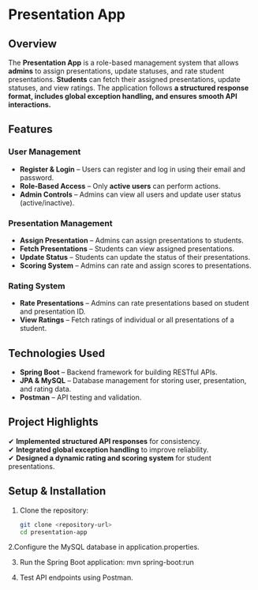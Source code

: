# Presentation App  

## Overview  
The **Presentation App** is a role-based management system that allows **admins** to assign presentations, update statuses, and rate student presentations. **Students** can fetch their assigned presentations, update statuses, and view ratings. The application follows **a structured response format, includes global exception handling, and ensures smooth API interactions.**  

## Features  

### User Management  
- **Register & Login** – Users can register and log in using their email and password.  
- **Role-Based Access** – Only **active users** can perform actions.  
- **Admin Controls** – Admins can view all users and update user status (active/inactive).  

### Presentation Management  
- **Assign Presentation** – Admins can assign presentations to students.  
- **Fetch Presentations** – Students can view assigned presentations.  
- **Update Status** – Students can update the status of their presentations.  
- **Scoring System** – Admins can rate and assign scores to presentations.  

### Rating System  
- **Rate Presentations** – Admins can rate presentations based on student and presentation ID.  
- **View Ratings** – Fetch ratings of individual or all presentations of a student.  

## Technologies Used  
- **Spring Boot** – Backend framework for building RESTful APIs.  
- **JPA & MySQL** – Database management for storing user, presentation, and rating data.  
- **Postman** – API testing and validation.  

## Project Highlights  
✔ **Implemented structured API responses** for consistency.  
✔ **Integrated global exception handling** to improve reliability.  
✔ **Designed a dynamic rating and scoring system** for student presentations.  

## Setup & Installation  
1. Clone the repository:  
   ```sh
   git clone <repository-url>
   cd presentation-app
   
2.Configure the MySQL database in application.properties.

3. Run the Spring Boot application:
  mvn spring-boot:run

4. Test API endpoints using Postman.
